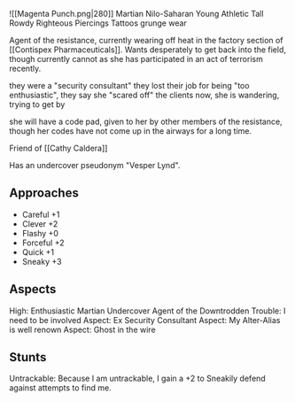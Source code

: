
![[Magenta Punch.png|280]]
Martian
Nilo-Saharan
Young
Athletic
Tall
Rowdy
Righteous
Piercings
Tattoos
grunge wear

Agent of the resistance, currently wearing off heat in the factory section of [[Contispex Pharmaceuticals]]. Wants desperately to get back into the field, though currently cannot as she has participated in an act of terrorism recently.

they were a "security consultant"
they lost their job for being "too enthusiastic", they say she "scared off" the clients
now, she is wandering, trying to get by

she will have a code pad, given to her by other members of the resistance, though her codes have not come up in the airways for a long time.

Friend of [[Cathy Caldera]]

Has an undercover pseudonym "Vesper Lynd". 

## Approaches

- Careful +1
- Clever +2
- Flashy +0
- Forceful +2
- Quick +1
- Sneaky +3
## Aspects
High: Enthusiastic Martian Undercover Agent of the Downtrodden
Trouble: I need to be involved
Aspect: Ex Security Consultant
Aspect: My Alter-Alias is well renown
Aspect: Ghost in the wire
## Stunts
Untrackable: Because I am untrackable, I gain a +2 to Sneakily defend against attempts to find me.